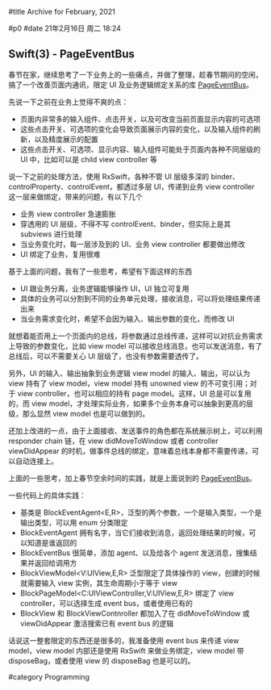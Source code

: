 #title Archive for February, 2021

#p0
#date 21年2月16日 周二 18:24

## Swift(3) - PageEventBus

春节在家，继续思考了一下业务上的一些痛点，并做了整理，趁春节期间的空闲，搞了一个改善页面内通讯，限定 UI 及业务逻辑绑定关系的库 [PageEventBus](https://github.com/lalawue/PageEventBus)。

先说一下之前在业务上觉得不爽的点：

- 页面内非常多的输入组件、点击开关，以及可改变当前页面显示内容的可选项
- 这些点击开关、可选项的变化会导致页面展示内容的变化，以及输入组件的刷新，以及精度展示的配置
- 这些点击开关、可选项、显示内容、输入组件可能处于页面内各种不同层级的 UI 中，比如可以是 child view controller 等

说一下之前的处理方法，使用 RxSwift，各种不管 UI 层级多深的 binder、controlProperty、controlEvent，都透过多层 UI，传递到业务 view controller 这一层来做绑定，带来的问题，有以下几个

- 业务 view controller 急速膨胀
- 穿透用的 UI 层级，不得不写 controlEvent、binder，但实际上是其 subviews 进行处理
- 当业务变化时，每一层涉及到的 UI、业务 view controller 都要做出修改
- UI 绑定了业务，复用很难

基于上面的问题，我有了一些思考，希望有下面这样的东西

- UI 跟业务分离，业务逻辑能够操作 UI，UI 独立可复用
- 具体的业务可以分割到不同的业务单元处理，接收消息，可以将处理结果传递出来
- 当业务需求变化时，希望不会因为输入、输出参数的变化，而修改 UI

就想着能否用上一个页面内的总线，将参数通过总线传递，这样可以对抗业务需求上导致的参数变化，比如 view model 可以接收总线消息，也可以发送消息，有了总线后，可以不需要关心 UI 层级了，也没有参数需要透传了。

另外，UI 的输入、输出抽象到业务逻辑 view model 的输入、输出，可以认为 view 持有了 view model，view model 持有 unowned view 的不可变引用；对于 view controller，也可以相应的持有 page model。这样，UI 总是可以复用的，而 view model，才处理实际业务，如果多个业务本身可以抽象到更高的层级，那么显然 view model 也是可以做到的。

还加上改进的一点，由于上面接收、发送事件的角色都在系统展示树上，可以利用 responder chain 链，在 view didMoveToWindow 或者 controller viewDidAppear 的时机，做事件总线的绑定，意味着总线本身都不需要传递，可以自动连接上。

上面的一些思考，加上春节空余时间的实践，就是上面说到的 [PageEventBus](https://github.com/lalawue/PageEventBus)。

一些代码上的具体实践：

- 基类是 BlockEventAgent<E,R>，泛型的两个参数，一个是输入类型，一个是输出类型，可以用 enum 分类限定
- BlockEventAgent 拥有名字，当它们接收到消息，返回处理结果的时候，可以知道是谁返回的
- BlockEventBus 很简单，添加 agent、以及给各个 agent 发送消息，搜集结果并返回给调用方
- BlockViewModel<V:UIView,E,R> 泛型限定了具体操作的 view，创建的时候就需要输入 view 实例，其生命周期小于等于 view
- BlockPageModel<C:UIViewController,V:UIView,E,R> 绑定了 view controller，可以选择生成 event bus，或者使用已有的
- BlockView 和 BlockViewContnroller 都加入了在 didMoveToWindow 或 viewDidAppear 激活搜索已有 event bus 的逻辑

话说这一整套限定的东西还是很多的，我准备使用 event bus 来传递 view model，view model 内部还是使用 RxSwift 来做业务绑定，view model 带 disposeBag，或者使用 view 的 disposeBag 也是可以的。

#category Programming